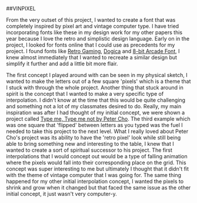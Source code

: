 ##VINPIXEL

From the very outset of this project, I wanted to create a font that was completely inspired by pixel art and vintage computer type. I have tried incorporating fonts like these in my design work for my other papers this year because I love the retro and simplistic design language. Early on in the project, I looked for fonts online that I could use as precedents for my project. I found fonts like [Retro Gaming](https://www.dafont.com/retro-gaming.font), [Dogica](https://www.dafont.com/dogica.font) and [8-bit Arcade Font](https://www.dafont.com/8-bit-arcade.font), I knew almost immediately that I wanted to recreate a similar design but simplify it further and add a little bit more flair.

The first concept I played around with can be seen in my physical sketch, I wanted to make the letters out of a few square 'pixels' which is a theme that I stuck with through the whole project. Another thing that stuck around in spirit is the concept that I wanted to make a very specific type of interpolation. I didn't know at the time that this would be quite challenging and something not a lot of my classmates desired to do. Really, my main inspiration was after I had thought of my initial concept, we were shown a project called [Type me, Type me not by Peter Cho](http://www.typotopo.com/typemenot/index.html). The third example which was one square that 'flipped' between letters as you typed was the fuel I needed to take this project to the next level. What I really loved about Peter Cho's project was its ability to have the 'retro pixel' look while still being able to bring something new and interesting to the table, I knew that I wanted to create a sort of spiritual successor to his project. The first interpolations that I would concept out
would be a type of falling animation where the pixels would fall into their corresponding place on the grid. This concept was super interesting to me but ultimately I thought that it didn't fit
with the theme of vintage computer that I was going for. The same thing happened for my other initial interpolation concept, I wanted the pixels to shrink and grow when it changed but that faced the same issue as the other initial concept, it just wasn't very computer-y.
